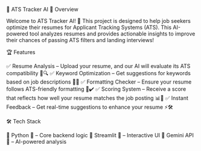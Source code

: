 📄 ATS Tracker AI
🚀 Overview

Welcome to ATS Tracker AI! 🎯 This project is designed to help job seekers optimize their resumes for Applicant Tracking Systems (ATS). 
This AI-powered tool analyzes resumes and provides actionable insights to improve their chances of passing ATS filters and landing interviews! 

🏆 Features

✅ Resume Analysis – Upload your resume, and our AI will evaluate its ATS compatibility 📄🔍
✅ Keyword Optimization – Get suggestions for keywords based on job descriptions 📌🔠
✅ Formatting Checker – Ensure your resume follows ATS-friendly formatting 📝✔️
✅ Scoring System – Receive a score that reflects how well your resume matches the job posting 📊🎯
✅ Instant Feedback – Get real-time suggestions to enhance your resume ⚡🛠️

🛠️ Tech Stack

🔹 Python 🐍 – Core backend logic
🔹 Streamlit 🎨 – Interactive UI
🔹 Gemini API 🤖 – AI-powered analysis
